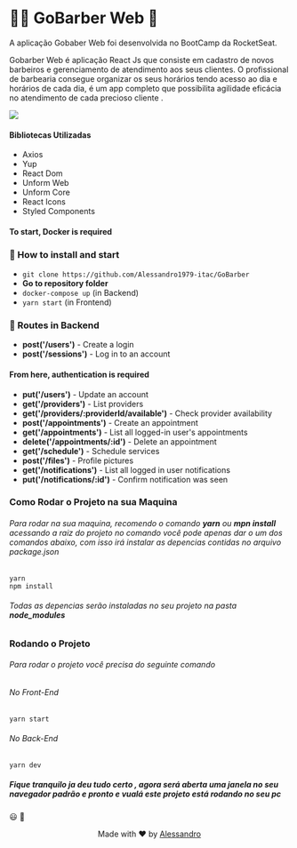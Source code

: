 # 💇‍♂️ GoBarber Web 💪

A aplicação Gobaber Web foi desenvolvida no BootCamp da RocketSeat.

Gobarber Web é aplicação React Js que consiste em cadastro de novos barbeiros e gerenciamento de atendimento aos seus clientes. O profissional de barbearia consegue organizar os seus horários tendo acesso ao dia e horários de cada dia, é um app completo que possibilita agilidade eficácia no atendimento de cada precioso cliente .

![](https://github.com/brenokf/GoBarber/blob/master/Front-End/github/GoBarber.gif?raw=true)


#### Bibliotecas Utilizadas

 - Axios
 - Yup
 - React Dom
 - Unform Web
 - Unform Core
 - React Icons
 - Styled Components

#### To start, **Docker** is required

### :rocket: How to install and start
- `git clone https://github.com/Alessandro1979-itac/GoBarber`
- **Go to repository folder**
- `docker-compose up` (in Backend)
- `yarn start` (in Frontend)

### :page_facing_up: Routes in Backend

- **post('/users')** - Create a login
- **post('/sessions')** - Log in to an account

#### From here, authentication is required

- **put('/users')** - Update an account
- **get('/providers')** - List providers
- **get('/providers/:providerId/available')** - Check provider availability
- **post('/appointments')** - Create an appointment
- **get('/appointments')** - List all logged-in user's appointments
- **delete('/appointments/:id')** - Delete an appointment
- **get('/schedule')** - Schedule services
- **post('/files')** - Profile pictures
- **get('/notifications')** - List all logged in user notifications
- **put('/notifications/:id')** - Confirm notification was seen

###  Como Rodar o Projeto na sua Maquina
###### Para rodar na sua maquina, recomendo o comando **yarn** ou **mpn install** acessando a raiz do projeto no comando você pode apenas dar o um dos comandos abaixo, com isso irá instalar as depencias contidas no arquivo package.json
    yarn
    npm install

###### Todas as depencias serão instaladas no seu projeto na pasta **node_modules**

### Rodando o Projeto
###### Para rodar o projeto você precisa do seguinte comando

###### No Front-End
    yarn start

###### No Back-End
    yarn dev

##### Fique tranquilo ja deu tudo certo , agora será aberta uma janela no seu navegador padrão e pronto e vualá este projeto está rodando no seu pc
😃 🤩

<p align="center">
Made with ♥ by <a href="https://www.linkedin.com/in/alessandro-muniz-caranha">Alessandro</a>
</p>
